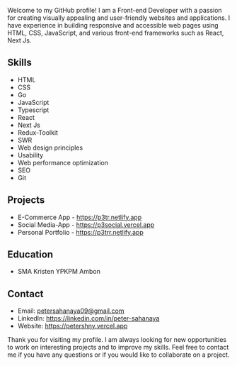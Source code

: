 Welcome to my GitHub profile! I am a Front-end Developer with a passion for creating visually appealing and user-friendly websites and applications. I have experience in building responsive and accessible web pages using HTML, CSS, JavaScript, and various front-end frameworks such as React, Next Js.

## Skills
- HTML
- CSS
- Go
- JavaScript
- Typescript
- React
- Next Js
- Redux-Toolkit
- SWR
- Web design principles
- Usability
- Web performance optimization
- SEO
- Git

## Projects
- E-Commerce App - https://p3tr.netlify.app
- Social Media-App - https://p3social.vercel.app
- Personal Portfolio - https://p3trr.netlify.app

## Education
- SMA Kristen YPKPM Ambon

## Contact
- Email: petersahanaya09@gmail.com
- LinkedIn: https://linkedin.com/in/peter-sahanaya
- Website: https://petershny.vercel.app

Thank you for visiting my profile. I am always looking for new opportunities to work on interesting projects and to improve my skills. Feel free to contact me if you have any questions or if you would like to collaborate on a project.
